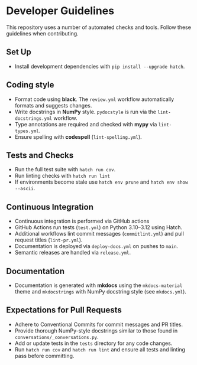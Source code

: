 # Developer Guidelines

This repository uses a number of automated checks and tools.
Follow these guidelines when contributing.

## Set Up

- Install development dependencies with `pip install --upgrade hatch`.

## Coding style

- Format code using **black**. The `review.yml` workflow automatically
  formats and suggests changes.
- Write docstrings in **NumPy** style. `pydocstyle` is run via
  the `lint-docstrings.yml` workflow.
- Type annotations are required and checked with **mypy** via `lint-types.yml`.
- Ensure spelling with **codespell** (`lint-spelling.yml`).

## Tests and Checks

- Run the full test suite with `hatch run cov`.
- Run linting checks with `hatch run lint`
- If environments become stale use `hatch env prune` and `hatch env show --ascii`.

## Continuous Integration

- Continuous integration is performed via GitHub actions
- GitHub Actions run tests (`test.yml`) on Python 3.10–3.12 using Hatch.
- Additional workflows lint commit messages
  (`commitlint.yml`) and pull request titles (`lint-pr.yml`).
- Documentation is deployed via `deploy-docs.yml` on pushes to `main`.
- Semantic releases are handled via `release.yml`.

## Documentation

- Documentation is generated with **mkdocs** using the `mkdocs-material`
  theme and `mkdocstrings` with NumPy docstring style (see `mkdocs.yml`).

## Expectations for Pull Requests

- Adhere to Conventional Commits for commit messages and PR titles.
- Provide thorough NumPy-style docstrings similar to those
  found in `conversations/_conversations.py`.
- Add or update tests in the `tests` directory for any code changes.
- Run `hatch run cov` and `hatch run lint` and ensure
  all tests and linting pass before committing.
